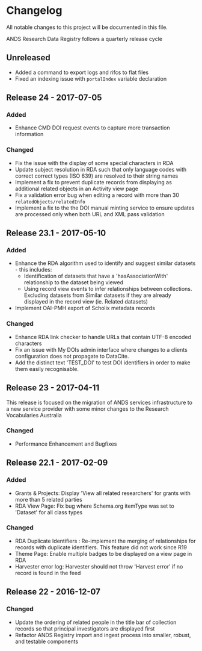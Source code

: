 # Changelog
All notable changes to this project will be documented in this file.

ANDS Research Data Registry follows a quarterly release cycle

## Unreleased
* Added a command to export logs and rifcs to flat files 
* Fixed an indexing issue with `portalIndex` variable declaration

## Release 24 -  2017-07-05
### Added
* Enhance CMD DOI request events to capture more transaction information
### Changed
* Fix the issue with the display of some special characters in RDA
* Update subject resolution in RDA such that only language codes with correct correct types (ISO 639) are resolved to their string names
* Implement a fix to prevent duplicate records from displaying as additional related objects in an Activity view page
* Fix a validation error bug when editing a record with more than 30 `relatedObjects/relatedInfo`
* Implement a fix to the the DOI manual minting service to ensure updates are processed only when both URL and XML pass validation

## Release 23.1 - 2017-05-10
### Added
* Enhance the RDA algorithm used to identify and suggest similar datasets - this includes:
    * Identification of datasets that have a 'hasAssociationWith' relationship to the dataset being viewed
    * Using record view events to infer relationships between collections.
Excluding datasets from Similar datasets if they are already displayed in the record view (ie. Related datasets)
* Implement OAI-PMH export of Scholix metadata records
### Changed
* Enhance RDA link checker to handle URLs that contain UTF-8 encoded characters
* Fix an issue with My DOIs admin interface where changes to a clients configuration does not propagate to DataCite.
* Add the distinct text 'TEST_DOI' to test DOI identifiers in order to make them easily recognisable. 

## Release 23 - 2017-04-11
This release is focused on the migration of ANDS services infrastructure to a new service provider with some minor changes to the Research Vocabularies Australia
### Changed
* Performance Enhancement and Bugfixes

## Release 22.1 - 2017-02-09
### Added
* Grants & Projects: Display 'View all <xx> related researchers' for grants with more than 5 related parties
* RDA View Page: Fix bug where Schema.org itemType was set to 'Dataset' for all class types

### Changed
* RDA Duplicate Identifiers : Re-implement the merging of relationships for records with duplicate identifiers. This feature did not work since R19
* Theme Page: Enable multiple badges to be displayed on a view page in RDA
* Harvester error log: Harvester should not throw 'Harvest error' if no record is found in the feed

## Release 22 - 2016-12-07
### Changed
* Update the ordering of related people in the title bar of collection records so that principal investigators are displayed first
* Refactor ANDS Registry import and ingest process into smaller, robust, and testable components
